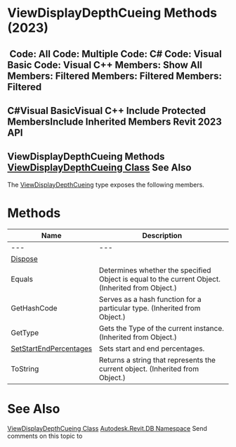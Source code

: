 # ViewDisplayDepthCueing Methods (2023)

﻿
 Code: All Code: Multiple Code: C# Code: Visual Basic Code: Visual C++  Members: Show All Members: Filtered Members: Filtered Members: Filtered   
---  
C#Visual BasicVisual C++
Include Protected MembersInclude Inherited Members
Revit 2023 API  
---  
ViewDisplayDepthCueing Methods  
[ViewDisplayDepthCueing Class](3acdcd08-f0f1-f23b-94a2-90d1f4ca0eaf.md "ViewDisplayDepthCueing Class") See Also  
---  
The [ViewDisplayDepthCueing](3acdcd08-f0f1-f23b-94a2-90d1f4ca0eaf.md "ViewDisplayDepthCueing Class") type exposes the following members.
# Methods
| Name | Description |
| --- | --- |
| --- | --- | --- |
| [Dispose](aac6a985-6d34-45db-0b1e-6a01140306c7.md "Dispose Method") |
| Equals | Determines whether the specified Object is equal to the current Object. (Inherited from Object.) |
| GetHashCode | Serves as a hash function for a particular type.  (Inherited from Object.) |
| GetType | Gets the Type of the current instance. (Inherited from Object.) |
| [SetStartEndPercentages](031e725f-2572-ec64-b3dd-810dba3f5188.md "SetStartEndPercentages Method") | Sets start and end percentages. |
| ToString | Returns a string that represents the current object. (Inherited from Object.) |

# See Also
[ViewDisplayDepthCueing Class](3acdcd08-f0f1-f23b-94a2-90d1f4ca0eaf.md "ViewDisplayDepthCueing Class")
[Autodesk.Revit.DB Namespace](87546ba7-461b-c646-cbb1-2cb8f5bff8b2.md "Autodesk.Revit.DB Namespace")
Send comments on this topic to 